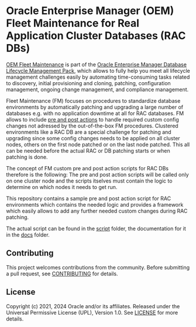 # Oracle Enterprise Manager (OEM) Fleet Maintenance for Real Application Cluster Databases (RAC DBs)

[OEM Fleet Maintenance](https://docs.oracle.com/en/enterprise-manager/cloud-control/enterprise-manager-cloud-control/13.5/emlcm/database-fleet-maintenance.html#GUID-60B39D16-322B-435F-85F0-C39AFC80E96B) is part of the [Oracle Enterprise Manager Database Lifecycle Management Pack](https://www.oracle.com/manageability/enterprise-manager/technologies/database-lifecycle-management-pack.html), which allows to fully help you meet all lifecycle management challenges easily by automating time-consuming tasks related to discovery, initial provisioning and cloning, patching, configuration management, ongoing change management, and compliance management.

Fleet Maintenance (FM) focuses on procedures to standardize database environments by automatically patching and upgrading a large number of databases e.g. with no application downtime at all for RAC databases. FM allows 
to include [pre and post actions](https://docs.oracle.com/en/enterprise-manager/cloud-control/enterprise-manager-cloud-control/13.5/emlcm/database-fleet-maintenance.html#GUID-44E212D9-774A-409E-AEFC-C20458FA767F) to handle required custom config changes not adressed by the out-of-the-box FM procedures. Clustered environments like a RAC DB are a special challenge for patching and upgrading since some config changes needs to be applied on all cluster nodes, others on the first node patched or on the last node patched. This all can be needed before the actual RAC or DB patching starts or when patching is done.
  
The concept of FM custom pre and post action scripts for RAC DBs therefore is the following: The pre and post action scripts will be called only on one cluster node and the scripts itselves must contain the logic to determine on which nodes it needs to get run.

This repository contains a sample pre and post action script for RAC environments which contains the needed logic and provides a framework which easily allows to add any further needed custom changes during RAC patching.

The actual script can be found in the [script](./script/) folder, the documentation for it in the [docs](./docs/) folder.

## Contributing

This project welcomes contributions from the community. Before submitting a pull
request, see [CONTRIBUTING](./CONTRIBUTING.md) for details.

## License

Copyright (c) 2021, 2024 Oracle and/or its affiliates.
Released under the Universal Permissive License (UPL), Version 1.0.
See [LICENSE](./LICENSE) for more details.

